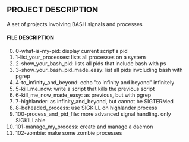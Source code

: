 ## PROJECT DESCRIPTION
A set of projects involving BASH signals and processes

#### FILE DESCRIPTION

0. 0-what-is-my-pid: display current script's pid
1. 1-list_your_processes: lists all processes on a system
2. 2-show_your_bash_pid: lists all pids that include bash with ps
3. 3-show_your_bash_pid_made_easy: list all pids invcluding bash with pgrep
4. 4-to_infinity_and_beyond: echo "to infinity and beyond" infinitely
5. 5-kill_me_now: write a script that kills the previous script
6. 6-kill_me_now_made_easy: as previous, but with pgrep
7. 7-highlander: as infinity_and_beyond, but cannot be SIGTERMed
8. 8-beheaded_process: use SIGKILL on highlander process
9. 100-process_and_pid_file: more advanced signal handling. only SIGKILLable
10. 101-manage_my_process: create and manage a daemon
11. 102-zombie: make some zombie processes
						